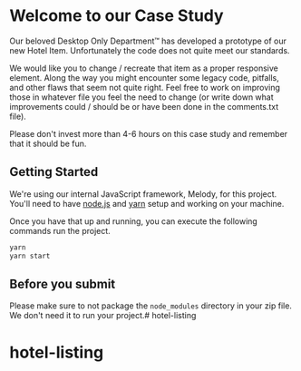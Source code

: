 # Welcome to our Case Study

Our beloved Desktop Only Department™ has developed a prototype of our new Hotel Item. Unfortunately the code does not quite meet our standards.

We would like you to change / recreate that item as a proper responsive element. Along the way you might encounter some legacy code, pitfalls, and other flaws that seem not quite right. Feel free to work on improving those in whatever file you feel the need to change (or write down what improvements could / should be or have been done in the comments.txt file).

Please don't invest more than 4-6 hours on this case study and remember that it should be fun.

## **Getting Started**

We're using our internal JavaScript framework, Melody, for this project.
You'll need to have [node.js](https://nodejs.org) and [yarn](https://yarnpkg.com) setup and working on your machine.

Once you have that up and running, you can execute the following commands run the project.
```bash
yarn
yarn start
```

## **Before you submit**
Please make sure to not package the `node_modules` directory in your zip file. We don't need it to run your project.# hotel-listing
# hotel-listing
